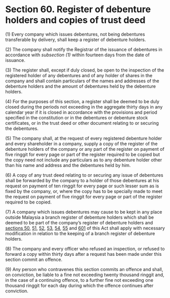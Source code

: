 # Section 60. Register of debenture holders and copies of trust deed

\(1\) Every company which issues debentures, not being debentures transferable by delivery, shall keep a register of debenture holders.

\(2\) The company shall notify the Registrar of the issuance of debentures in accordance with _subsection \(1\)_ within fourteen days from the date of issuance.

\(3\) The register shall, except if duly closed, be open to the inspection of the registered holder of any debentures and of any holder of shares in the company and shall contain particulars of the names and addresses of the debenture holders and the amount of debentures held by the debenture holders.

\(4\) For the purposes of this section, a register shall be deemed to be duly closed during the periods not exceeding in the aggregate thirty days in any calendar year if it is closed in accordance with the provisions and period specified in the constitution or in the debentures or debenture stock certificates, or in the trust deed or other document relating to or securing the debentures.

\(5\) The company shall, at the request of every registered debenture holder and every shareholder in a company, supply a copy of the register of the debenture holders of the company or any part of the register on payment of five ringgit for every page or part of the register required to be copied but the copy need not include any particulars as to any debenture holder other than his name and address and the debentures held by him.

\(6\) A copy of any trust deed relating to or securing any issue of debentures shall be forwarded by the company to a holder of those debentures at his request on payment of ten ringgit for every page or such lesser sum as is fixed by the company, or, where the copy has to be specially made to meet the request on payment of five ringgit for every page or part of the register required to be copied.

\(7\) A company which issues debentures may cause to be kept in any place outside Malaysia a branch register of debenture holders which shall be deemed to be part of the company’s register of debenture holders and [sections 50](section-50.-register-of-members.md), [51](section-51.-duty-to-notify-of-particulars-and-changes-in-the-register-of-members.md), [52](section-52.-index-of-members-of-company.md), [53](section-53.-branch-register-of-members.md), [54](section-54.-place-where-register-of-members-and-index-to-be-kept.md), [55](section-55.-inspection-and-closing-of-register-of-members-and-index.md) and [601](../../part-5-miscellaneous/division-3-general-provisions/section-601.-registers-and-inspection-of-register.md) of this Act shall apply with necessary modification in relation to the keeping of a branch register of debenture holders.

\(8\) The company and every officer who refused an inspection, or refused to forward a copy within thirty days after a request has been made under this section commit an offence.

\(9\) Any person who contravenes this section commits an offence and shall, on conviction, be liable to a fine not exceeding twenty thousand ringgit and, in the case of a continuing offence, to a further fine not exceeding one thousand ringgit for each day during which the offence continues after conviction.

